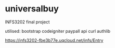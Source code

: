 # universalbuy
INFS3202 final project 

utilised: 
bootstrap 
codeigniter 
paypall api 
curl 
authlib

https://infs3202-fbe3b77e.uqcloud.net/infs/Entry
